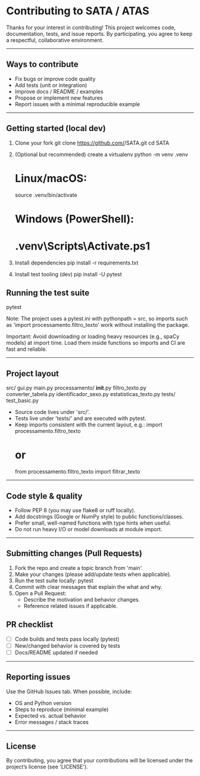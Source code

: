 Contributing to SATA / ATAS
================================

Thanks for your interest in contributing!
This project welcomes code, documentation, tests, and issue reports. By
participating, you agree to keep a respectful, collaborative environment.

----------------------------------------
Ways to contribute
----------------------------------------
- Fix bugs or improve code quality
- Add tests (unit or integration)
- Improve docs / README / examples
- Propose or implement new features
- Report issues with a minimal reproducible example

----------------------------------------
Getting started (local dev)
----------------------------------------
1) Clone your fork
   git clone https://github.com/<your-user>/SATA.git
   cd SATA

2) (Optional but recommended) create a virtualenv
   python -m venv .venv
   # Linux/macOS:
   source .venv/bin/activate
   # Windows (PowerShell):
   # .venv\Scripts\Activate.ps1

3) Install dependencies
   pip install -r requirements.txt

4) Install test tooling (dev)
   pip install -U pytest

Running the test suite
----------------------
pytest

Note: The project uses a pytest.ini with pythonpath = src,
so imports such as 'import processamento.filtro_texto' work without installing
the package.

Important: Avoid downloading or loading heavy resources (e.g., spaCy models)
at import time. Load them inside functions so imports and CI are fast and
reliable.

----------------------------------------
Project layout
----------------------------------------
src/
  gui.py
  main.py
  processamento/
    __init__.py
    filtro_texto.py
    converter_tabela.py
    identificador_sexo.py
    estatisticas_texto.py
tests/
  test_basic.py

- Source code lives under 'src/'.
- Tests live under 'tests/' and are executed with pytest.
- Keep imports consistent with the current layout, e.g.:
    import processamento.filtro_texto
    # or
    from processamento.filtro_texto import filtrar_texto

----------------------------------------
Code style & quality
----------------------------------------
- Follow PEP 8 (you may use flake8 or ruff locally).
- Add docstrings (Google or NumPy style) to public functions/classes.
- Prefer small, well-named functions with type hints when useful.
- Do not run heavy I/O or model downloads at module import.

----------------------------------------
Submitting changes (Pull Requests)
----------------------------------------
1. Fork the repo and create a topic branch from 'main'.
2. Make your changes (please add/update tests when applicable).
3. Run the test suite locally:
   pytest
4. Commit with clear messages that explain the what and why.
5. Open a Pull Request:
   - Describe the motivation and behavior changes.
   - Reference related issues if applicable.

PR checklist
------------
- [ ] Code builds and tests pass locally (pytest)
- [ ] New/changed behavior is covered by tests
- [ ] Docs/README updated if needed

----------------------------------------
Reporting issues
----------------------------------------
Use the GitHub Issues tab. When possible, include:
- OS and Python version
- Steps to reproduce (minimal example)
- Expected vs. actual behavior
- Error messages / stack traces

----------------------------------------
License
----------------------------------------
By contributing, you agree that your contributions will be licensed under the
project’s license (see 'LICENSE').
